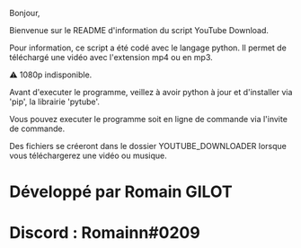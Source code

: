 Bonjour,

Bienvenue sur le README d'information du script YouTube Download.

Pour information, ce script a été codé avec le langage python. Il permet de
téléchargé une vidéo avec l'extension mp4 ou en mp3.

⚠️ 1080p indisponible.

Avant d'executer le programme, veillez à avoir python à jour et d'installer via
'pip', la librairie 'pytube'.

Vous pouvez executer le programme soit en ligne de commande via l'invite de
commande.

Des fichiers se créeront dans le dossier YOUTUBE_DOWNLOADER lorsque vous téléchargerez une vidéo ou musique.

# Développé par Romain GILOT

# Discord : Romainn#0209
